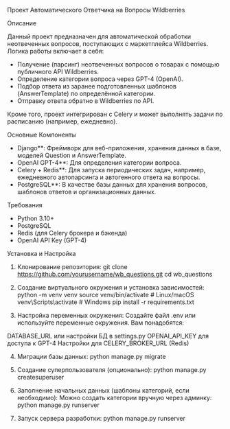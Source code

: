  Проект Автоматического Ответчика на Вопросы Wildberries

 Описание

Данный проект предназначен для автоматической обработки неотвеченных вопросов, поступающих с маркетплейса Wildberries. Логика работы включает в себя:
- Получение (парсинг) неотвеченных вопросов о товарах с помощью публичного API Wildberries.
- Определение категории вопроса через GPT-4 (OpenAI).
- Подбор ответа из заранее подготовленных шаблонов (AnswerTemplate) по определённой категории.
- Отправку ответа обратно в Wildberries по API.

Кроме того, проект интегрирован с Celery и может выполнять задачи по расписанию (например, ежедневно).

 Основные Компоненты

- Django**: Фреймворк для веб-приложения, хранения данных в базе, моделей Question и AnswerTemplate.
- OpenAI GPT-4**: Для определения категории вопроса.
- Celery + Redis**: Для запуска периодических задач, например, ежедневного автопарсинга и автогенного ответа на вопросы.
- PostgreSQL**: В качестве базы данных для хранения вопросов, шаблонов ответов и организационных данных.

 Требования

- Python 3.10+
- PostgreSQL
- Redis (для Celery брокера и бэкенда)
- OpenAI API Key (GPT-4)

Установка и Настройка

1. Клонирование репозитория:
   git clone https://github.com/yourusername/wb_questions.git
   cd wb_questions
2. Создание виртуального окружения и установка зависимостей:
 python -m venv venv
source venv/bin/activate  # Linux/macOS
venv\Scripts\activate     # Windows
pip install -r requirements.txt

3. Настройка переменных окружения: Создайте файл .env или используйте переменные окружения. Вам понадобятся:

DATABASE_URL или настройки БД в settings.py
OPENAI_API_KEY для доступа к GPT-4
Настройки для CELERY_BROKER_URL (Redis)

4. Миграции базы данных:
python manage.py migrate

5. Создание суперпользователя (опционально):
python manage.py createsuperuser

7. Заполнение начальных данных (шаблоны категорий, если необходимо): Можно создать категории вручную через админку:
python manage.py runserver

8. Запуск сервера разработки:
python manage.py runserver
